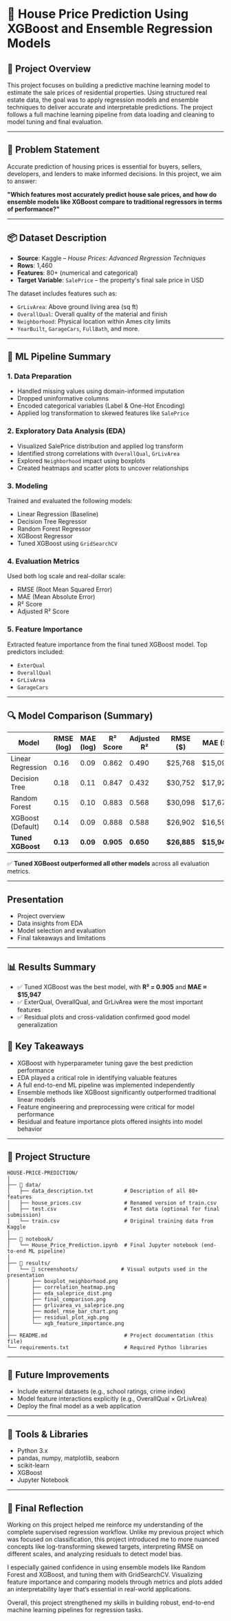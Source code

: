 # 🏡 House Price Prediction Using XGBoost and Ensemble Regression Models

## 📌 Project Overview

This project focuses on building a predictive machine learning model to estimate the sale prices of residential properties. Using structured real estate data, the goal was to apply regression models and ensemble techniques to deliver accurate and interpretable predictions. The project follows a full machine learning pipeline from data loading and cleaning to model tuning and final evaluation.

---

## 🎯 Problem Statement

Accurate prediction of housing prices is essential for buyers, sellers, developers, and lenders to make informed decisions. In this project, we aim to answer:

 **"Which features most accurately predict house sale prices, and how do ensemble models like XGBoost compare to traditional regressors in terms of performance?"**

---

## 📦 Dataset Description

- **Source**: Kaggle – *House Prices: Advanced Regression Techniques*
- **Rows**: 1,460
- **Features**: 80+ (numerical and categorical)
- **Target Variable**: `SalePrice` – the property's final sale price in USD

The dataset includes features such as:
- `GrLivArea`: Above ground living area (sq ft)
- `OverallQual`: Overall quality of the material and finish
- `Neighborhood`: Physical location within Ames city limits
- `YearBuilt`, `GarageCars`, `FullBath`, and more.

---

## 🧱 ML Pipeline Summary

### 1. **Data Preparation**
- Handled missing values using domain-informed imputation
- Dropped uninformative columns
- Encoded categorical variables (Label & One-Hot Encoding)
- Applied log transformation to skewed features like `SalePrice`

### 2. **Exploratory Data Analysis (EDA)**
- Visualized SalePrice distribution and applied log transform
- Identified strong correlations with `OverallQual`, `GrLivArea`
- Explored `Neighborhood` impact using boxplots
- Created heatmaps and scatter plots to uncover relationships

### 3. **Modeling**
Trained and evaluated the following models:
- Linear Regression (Baseline)
- Decision Tree Regressor
- Random Forest Regressor
- XGBoost Regressor
- Tuned XGBoost using `GridSearchCV`

### 4. **Evaluation Metrics**
Used both log scale and real-dollar scale:
- RMSE (Root Mean Squared Error)
- MAE (Mean Absolute Error)
- R² Score
- Adjusted R² Score

### 5. **Feature Importance**
Extracted feature importance from the final tuned XGBoost model. Top predictors included:
- `ExterQual`
- `OverallQual`
- `GrLivArea`
- `GarageCars`

---

## 🔍 Model Comparison (Summary)

| Model              | RMSE (log) | MAE (log) | R² Score | Adjusted R² | RMSE ($) | MAE ($)   |
|--------------------|------------|-----------|-----------|--------------|-----------|------------|
| Linear Regression  | 0.16       | 0.09      | 0.862     | 0.490        | $25,768   | $15,092    |
| Decision Tree      | 0.18       | 0.11      | 0.847     | 0.432        | $30,752   | $17,928    |
| Random Forest      | 0.15       | 0.10      | 0.883     | 0.568        | $30,098   | $17,671    |
| XGBoost (Default)  | 0.14       | 0.09      | 0.888     | 0.588        | $26,902   | $16,599    |
| **Tuned XGBoost**  | **0.13**   | **0.09**  | **0.905** | **0.650**    | **$26,885** | **$15,947** |

✅ **Tuned XGBoost outperformed all other models** across all evaluation metrics.

---

## Presentation

- Project overview
- Data insights from EDA
- Model selection and evaluation
- Final takeaways and limitations


---
## 📊 Results Summary
- ✅ Tuned XGBoost was the best model, with **R² = 0.905** and **MAE ≈ $15,947**
- ✅ ExterQual, OverallQual, and GrLivArea were the most important features
- ✅ Residual plots and cross-validation confirmed good model generalization
  
## 🧠 Key Takeaways

- XGBoost with hyperparameter tuning gave the best prediction performance
- EDA played a critical role in identifying valuable features
- A full end-to-end ML pipeline was implemented independently
- Ensemble methods like XGBoost significantly outperformed traditional linear models
- Feature engineering and preprocessing were critical for model performance
- Residual and feature importance plots offered insights into model behavior

---

## 📁 Project Structure

```
HOUSE-PRICE-PREDICTION/
│
├── 📁 data/                          
│   ├── data_description.txt          # Description of all 80+ features
│   ├── house_prices.csv              # Renamed version of train.csv
│   ├── test.csv                      # Test data (optional for final submission)
│   └── train.csv                     # Original training data from Kaggle
│
├── 📁 notebook/
│   └── House_Price_Prediction.ipynb  # Final Jupyter notebook (end-to-end ML pipeline)
│
├── 📁 results/
│   └── 📁 screenshoots/              # Visual outputs used in the presentation
│       ├── boxplot_neighborhood.png
│       ├── correlation_heatmap.png
│       ├── eda_saleprice_dist.png
│       ├── final_comparison.png
│       ├── grlivarea_vs_saleprice.png
│       ├── model_rmse_bar_chart.png
│       ├── residual_plot_xgb.png
│       └── xgb_feature_importance.png
│
├── README.md                         # Project documentation (this file)
└── requirements.txt                  # Required Python libraries
```
---

## 📌 Future Improvements

- Include external datasets (e.g., school ratings, crime index)
- Model feature interactions explicitly (e.g., OverallQual × GrLivArea)
- Deploy the final model as a web application

---

## 🚀 Tools & Libraries

- Python 3.x
- pandas, numpy, matplotlib, seaborn
- scikit-learn
- XGBoost
- Jupyter Notebook

---


## 🧠 Final Reflection

Working on this project helped me reinforce my understanding of the complete supervised regression workflow. Unlike my previous project which was focused on classification, this project introduced me to more nuanced concepts like log-transforming skewed targets, interpreting RMSE on different scales, and analyzing residuals to detect model bias.

I especially gained confidence in using ensemble models like Random Forest and XGBoost, and tuning them with GridSearchCV. Visualizing feature importance and comparing models through metrics and plots added an interpretability layer that’s essential in real-world applications.

Overall, this project strengthened my skills in building robust, end-to-end machine learning pipelines for regression tasks.

